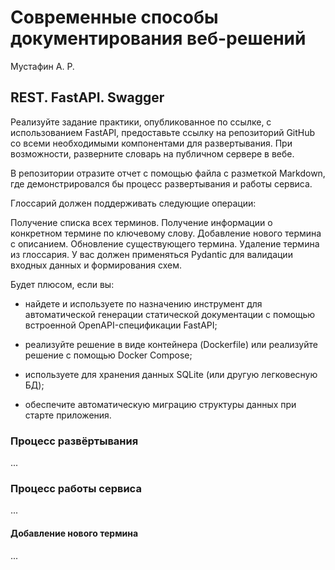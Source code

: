 # Современные способы документирования веб-решений
Мустафин А. Р.

## REST. FastAPI. Swagger
Реализуйте задание практики, опубликованное по ссылке, с использованием FastAPI, предоставьте ссылку на репозиторий GitHub со всеми необходимыми компонентами для развертывания. При возможности, разверните словарь на публичном сервере в вебе. 

В репозитории отразите отчет с помощью файла с разметкой Markdown, где демонстрировался бы процесс развертывания и работы сервиса.

 Глоссарий должен поддерживать следующие операции:

Получение списка всех терминов.
Получение информации о конкретном термине по ключевому слову.
Добавление нового термина с описанием.
Обновление существующего термина.
Удаление термина из глоссария.
У вас должен применяться Pydantic для валидации входных данных и формирования схем. 

Будет плюсом, если вы:

- найдете и используете по назначению инструмент для автоматической генерации статической документации с помощью встроенной OpenAPI-спецификации FastAPI;

- реализуйте  решение в виде контейнера (Dockerfile) или реализуйте решение с помощью Docker Compose; 

- используете для хранения данных  SQLite (или другую легковесную БД);

- обеспечите автоматическую миграцию структуры данных при старте приложения. 

### Процесс развёртывания
...

### Процесс работы сервиса  
...

#### Добавление нового термина
...